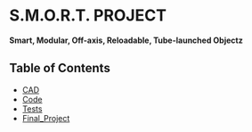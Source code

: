 # S.M.O.R.T. PROJECT 
**Smart, Modular, Off-axis, Reloadable, Tube-launched Objectz**

## Table of Contents

* [CAD](#CAD)
* [Code](#Code)
* [Tests](#Tests)
* [Final_Project](#Final-Project)
